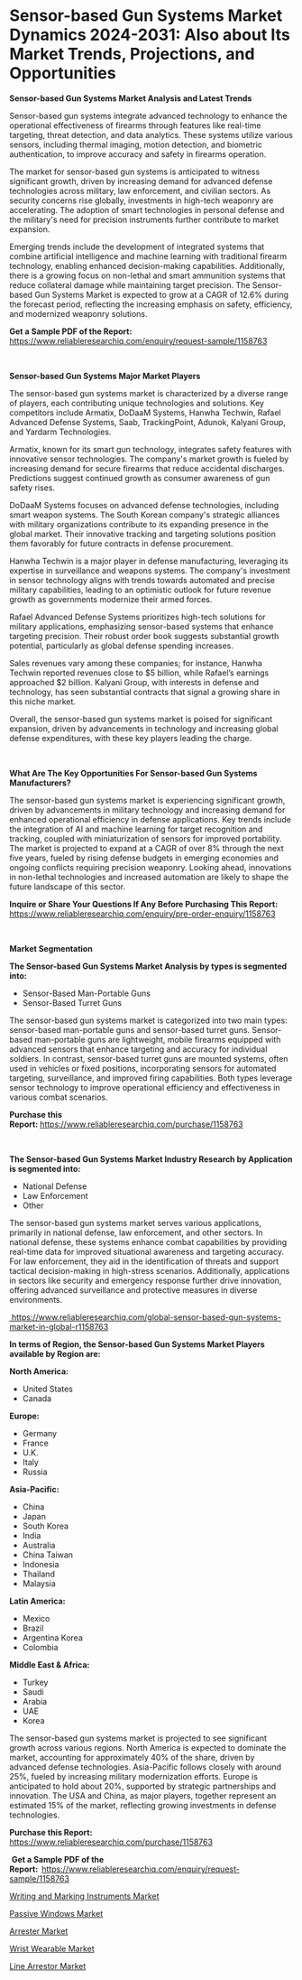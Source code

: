 <p><h1>Sensor-based Gun Systems Market Dynamics 2024-2031: Also about Its Market Trends, Projections, and Opportunities</h1></p><p><strong>Sensor-based Gun Systems Market Analysis and Latest Trends</strong></p>
<p><p>Sensor-based gun systems integrate advanced technology to enhance the operational effectiveness of firearms through features like real-time targeting, threat detection, and data analytics. These systems utilize various sensors, including thermal imaging, motion detection, and biometric authentication, to improve accuracy and safety in firearms operation. </p><p>The market for sensor-based gun systems is anticipated to witness significant growth, driven by increasing demand for advanced defense technologies across military, law enforcement, and civilian sectors. As security concerns rise globally, investments in high-tech weaponry are accelerating. The adoption of smart technologies in personal defense and the military's need for precision instruments further contribute to market expansion.</p><p>Emerging trends include the development of integrated systems that combine artificial intelligence and machine learning with traditional firearm technology, enabling enhanced decision-making capabilities. Additionally, there is a growing focus on non-lethal and smart ammunition systems that reduce collateral damage while maintaining target precision. The Sensor-based Gun Systems Market is expected to grow at a CAGR of 12.6% during the forecast period, reflecting the increasing emphasis on safety, efficiency, and modernized weaponry solutions.</p></p>
<p><strong>Get a Sample PDF of the Report:&nbsp;</strong> <a href="https://www.reliableresearchiq.com/enquiry/request-sample/1158763?utm_campaign=103&utm_medium=2&utm_source=Github&utm_content=ia&utm_term=17112024&utm_id=sensor-based-gun-systems">https://www.reliableresearchiq.com/enquiry/request-sample/1158763</a></p>
<p>&nbsp;</p>
<p><strong>Sensor-based Gun Systems Major Market Players</strong></p>
<p><p>The sensor-based gun systems market is characterized by a diverse range of players, each contributing unique technologies and solutions. Key competitors include Armatix, DoDaaM Systems, Hanwha Techwin, Rafael Advanced Defense Systems, Saab, TrackingPoint, Adunok, Kalyani Group, and Yardarm Technologies.</p><p>Armatix, known for its smart gun technology, integrates safety features with innovative sensor technologies. The company's market growth is fueled by increasing demand for secure firearms that reduce accidental discharges. Predictions suggest continued growth as consumer awareness of gun safety rises.</p><p>DoDaaM Systems focuses on advanced defense technologies, including smart weapon systems. The South Korean company's strategic alliances with military organizations contribute to its expanding presence in the global market. Their innovative tracking and targeting solutions position them favorably for future contracts in defense procurement.</p><p>Hanwha Techwin is a major player in defense manufacturing, leveraging its expertise in surveillance and weapons systems. The company's investment in sensor technology aligns with trends towards automated and precise military capabilities, leading to an optimistic outlook for future revenue growth as governments modernize their armed forces.</p><p>Rafael Advanced Defense Systems prioritizes high-tech solutions for military applications, emphasizing sensor-based systems that enhance targeting precision. Their robust order book suggests substantial growth potential, particularly as global defense spending increases.</p><p>Sales revenues vary among these companies; for instance, Hanwha Techwin reported revenues close to $5 billion, while Rafael’s earnings approached $2 billion. Kalyani Group, with interests in defense and technology, has seen substantial contracts that signal a growing share in this niche market.</p><p>Overall, the sensor-based gun systems market is poised for significant expansion, driven by advancements in technology and increasing global defense expenditures, with these key players leading the charge.</p></p>
<p>&nbsp;</p>
<p><strong>What Are The Key Opportunities For Sensor-based Gun Systems Manufacturers?</strong></p>
<p><p>The sensor-based gun systems market is experiencing significant growth, driven by advancements in military technology and increasing demand for enhanced operational efficiency in defense applications. Key trends include the integration of AI and machine learning for target recognition and tracking, coupled with miniaturization of sensors for improved portability. The market is projected to expand at a CAGR of over 8% through the next five years, fueled by rising defense budgets in emerging economies and ongoing conflicts requiring precision weaponry. Looking ahead, innovations in non-lethal technologies and increased automation are likely to shape the future landscape of this sector.</p></p>
<p><strong>Inquire or Share Your Questions If Any Before Purchasing This Report:</strong> <a href="https://www.reliableresearchiq.com/enquiry/pre-order-enquiry/1158763?utm_campaign=103&utm_medium=2&utm_source=Github&utm_content=ia&utm_term=17112024&utm_id=sensor-based-gun-systems">https://www.reliableresearchiq.com/enquiry/pre-order-enquiry/1158763</a></p>
<p>&nbsp;</p>
<p><strong>Market Segmentation</strong></p>
<p><strong>The Sensor-based Gun Systems Market Analysis by types is segmented into:</strong></p>
<p><ul><li>Sensor-Based Man-Portable Guns</li><li>Sensor-Based Turret Guns</li></ul></p>
<p><p>The sensor-based gun systems market is categorized into two main types: sensor-based man-portable guns and sensor-based turret guns. Sensor-based man-portable guns are lightweight, mobile firearms equipped with advanced sensors that enhance targeting and accuracy for individual soldiers. In contrast, sensor-based turret guns are mounted systems, often used in vehicles or fixed positions, incorporating sensors for automated targeting, surveillance, and improved firing capabilities. Both types leverage sensor technology to improve operational efficiency and effectiveness in various combat scenarios.</p></p>
<p><strong>Purchase this Report:&nbsp;</strong><a href="https://www.reliableresearchiq.com/purchase/1158763?utm_campaign=103&utm_medium=2&utm_source=Github&utm_content=ia&utm_term=17112024&utm_id=sensor-based-gun-systems">https://www.reliableresearchiq.com/purchase/1158763</a></p>
<p>&nbsp;</p>
<p><strong>The Sensor-based Gun Systems Market Industry Research by Application is segmented into:</strong></p>
<p><ul><li>National Defense</li><li>Law Enforcement</li><li>Other</li></ul></p>
<p><p>The sensor-based gun systems market serves various applications, primarily in national defense, law enforcement, and other sectors. In national defense, these systems enhance combat capabilities by providing real-time data for improved situational awareness and targeting accuracy. For law enforcement, they aid in the identification of threats and support tactical decision-making in high-stress scenarios. Additionally, applications in sectors like security and emergency response further drive innovation, offering advanced surveillance and protective measures in diverse environments.</p></p>
<p><a href="https://www.reliableresearchiq.com/global-sensor-based-gun-systems-market-in-global-r1158763?utm_campaign=103&utm_medium=2&utm_source=Github&utm_content=ia&utm_term=17112024&utm_id=sensor-based-gun-systems">&nbsp;https://www.reliableresearchiq.com/global-sensor-based-gun-systems-market-in-global-r1158763</a></p>
<p><strong>In terms of Region, the Sensor-based Gun Systems Market Players available by Region are:</strong></p>
<p>
    <p> <strong> North America: </strong>
        <ul>
            <li>United States</li>
            <li>Canada</li>
        </ul>
        </p> 
    <p> <strong> Europe: </strong>
        <ul>
            <li>Germany</li>
            <li>France</li>
            <li>U.K.</li>
            <li>Italy</li>
            <li>Russia</li>
        </ul>
        </p> 
    <p> <strong> Asia-Pacific: </strong>
        <ul>
            <li>China</li>
            <li>Japan</li>
            <li>South Korea</li>
            <li>India</li>
            <li>Australia</li>
            <li>China Taiwan</li>
            <li>Indonesia</li>
            <li>Thailand</li>
            <li>Malaysia</li>
        </ul>
        </p> 
    <p> <strong> Latin America: </strong>
        <ul>
            <li>Mexico</li>
            <li>Brazil</li>
            <li>Argentina Korea</li>
            <li>Colombia</li>
        </ul>
        </p> 
    <p> <strong> Middle East & Africa: </strong>
        <ul>
            <li>Turkey</li>
            <li>Saudi</li>
            <li>Arabia</li>
            <li>UAE</li>
            <li>Korea</li>
        </ul>
    </p>
    </p>
<p><p>The sensor-based gun systems market is projected to see significant growth across various regions. North America is expected to dominate the market, accounting for approximately 40% of the share, driven by advanced defense technologies. Asia-Pacific follows closely with around 25%, fueled by increasing military modernization efforts. Europe is anticipated to hold about 20%, supported by strategic partnerships and innovation. The USA and China, as major players, together represent an estimated 15% of the market, reflecting growing investments in defense technologies.</p></p>
<p><strong>Purchase this Report: </strong><a href="https://www.reliableresearchiq.com/purchase/1158763?utm_campaign=103&utm_medium=2&utm_source=Github&utm_content=ia&utm_term=17112024&utm_id=sensor-based-gun-systems">https://www.reliableresearchiq.com/purchase/1158763</a></p>
<p>&nbsp;<strong>Get a Sample PDF of the Report:&nbsp;&nbsp;</strong><a href="https://www.reliableresearchiq.com/enquiry/request-sample/1158763?utm_campaign=103&utm_medium=2&utm_source=Github&utm_content=ia&utm_term=17112024&utm_id=sensor-based-gun-systems">https://www.reliableresearchiq.com/enquiry/request-sample/1158763</a></p>
<p><strong></strong></p>
<p><p><a href="https://issuu.com/reportprime-2/docs/writing-and-marking-instruments-mar_c58b3f4415d4db?utm_campaign=103&utm_medium=2&utm_source=Github&utm_content=ia&utm_term=17112024&utm_id=sensor-based-gun-systems">Writing and Marking Instruments Market</a></p><p><a href="https://www.linkedin.com/pulse/global-passive-windows-market-trends-innovations-forward-looking-eksle?utm_campaign=103&utm_medium=2&utm_source=Github&utm_content=ia&utm_term=17112024&utm_id=sensor-based-gun-systems">Passive Windows Market</a></p><p><a href="https://www.linkedin.com/pulse/market-leaders-laggards-global-arrester-trends-forecast-2024-ouiwe?utm_campaign=103&utm_medium=2&utm_source=Github&utm_content=ia&utm_term=17112024&utm_id=sensor-based-gun-systems">Arrester Market</a></p><p><a href="https://issuu.com/reportprime-2/docs/wrist-wearable-market-size-2030.ppt_0160ee898e26f4?utm_campaign=103&utm_medium=2&utm_source=Github&utm_content=ia&utm_term=17112024&utm_id=sensor-based-gun-systems">Wrist Wearable Market</a></p><p><a href="https://www.linkedin.com/pulse/future-ready-strategic-insights-global-line-arrestor-market-yqvoe?utm_campaign=103&utm_medium=2&utm_source=Github&utm_content=ia&utm_term=17112024&utm_id=sensor-based-gun-systems">Line Arrestor Market</a></p></p>
